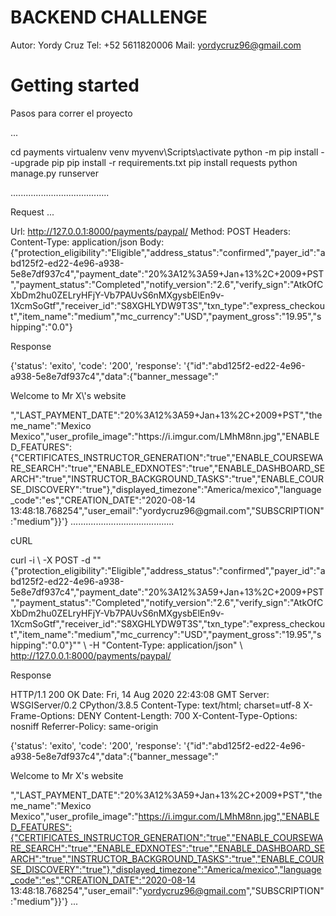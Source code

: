 BACKEND CHALLENGE
=====================

Autor: Yordy Cruz
Tel: +52 5611820006
Mail: yordycruz96@gmail.com 


Getting started
=====================

Pasos para correr el proyecto

...

cd payments
virtualenv venv
myvenv\Scripts\activate
python -m pip install --upgrade pip
pip install -r requirements.txt
pip install requests
python manage.py runserver

.......................................

Request
...

Url: http://127.0.0.1:8000/payments/paypal/
Method: POST
Headers: Content-Type: application/json
Body: {"protection_eligibility":"Eligible","address_status":"confirmed","payer_id":"abd125f2-ed22-4e96-a938-5e8e7df937c4","payment_date":"20%3A12%3A59+Jan+13%2C+2009+PST","payment_status":"Completed","notify_version":"2.6","verify_sign":"AtkOfCXbDm2hu0ZELryHFjY-Vb7PAUvS6nMXgysbElEn9v-1XcmSoGtf","receiver_id":"S8XGHLYDW9T3S","txn_type":"express_checkout","item_name":"medium","mc_currency":"USD","payment_gross":"19.95","shipping":"0.0"}

Response

{'status': 'exito', 'code': '200', 'response': '{"id":"abd125f2-ed22-4e96-a938-5e8e7df937c4","data":{"banner_message":"
<p><span>Welcome</span> to Mr X\'s website</p>
","LAST_PAYMENT_DATE":"20%3A12%3A59+Jan+13%2C+2009+PST","theme_name":"Mexico
Mexico","user_profile_image":"https://i.imgur.com/LMhM8nn.jpg","ENABLED_FEATURES":{"CERTIFICATES_INSTRUCTOR_GENERATION":"true","ENABLE_COURSEWARE_SEARCH":"true","ENABLE_EDXNOTES":"true","ENABLE_DASHBOARD_SEARCH":"true","INSTRUCTOR_BACKGROUND_TASKS":"true","ENABLE_COURSE_DISCOVERY":"true"},"displayed_timezone":"America/mexico","language_code":"es","CREATION_DATE":"2020-08-14
13:48:18.768254","user_email":"yordycruz96@gmail.com","SUBSCRIPTION":"medium"}}'}
.........................................

cURL

curl -i \ -X POST -d ""{\"protection_eligibility\":\"Eligible\",\"address_status\":\"confirmed\",\"payer_id\":\"abd125f2-ed22-4e96-a938-5e8e7df937c4\",\"payment_date\":\"20%3A12%3A59+Jan+13%2C+2009+PST\",\"payment_status\":\"Completed\",\"notify_version\":\"2.6\",\"verify_sign\":\"AtkOfCXbDm2hu0ZELryHFjY-Vb7PAUvS6nMXgysbElEn9v-1XcmSoGtf\",\"receiver_id\":\"S8XGHLYDW9T3S\",\"txn_type\":\"express_checkout\",\"item_name\":\"medium\",\"mc_currency\":\"USD\",\"payment_gross\":\"19.95\",\"shipping\":\"0.0\"}"" \ -H "Content-Type: application/json" \ http://127.0.0.1:8000/payments/paypal/

Response

HTTP/1.1 200 OK
Date: Fri, 14 Aug 2020 22:43:08 GMT
Server: WSGIServer/0.2 CPython/3.8.5
Content-Type: text/html; charset=utf-8
X-Frame-Options: DENY
Content-Length: 700
X-Content-Type-Options: nosniff
Referrer-Policy: same-origin

{'status': 'exito', 'code': '200', 'response': '{"id":"abd125f2-ed22-4e96-a938-5e8e7df937c4","data":{"banner_message":"<p><span>Welcome</span> to Mr X\'s website</p>","LAST_PAYMENT_DATE":"20%3A12%3A59+Jan+13%2C+2009+PST","theme_name":"Mexico Mexico","user_profile_image":"https://i.imgur.com/LMhM8nn.jpg","ENABLED_FEATURES":{"CERTIFICATES_INSTRUCTOR_GENERATION":"true","ENABLE_COURSEWARE_SEARCH":"true","ENABLE_EDXNOTES":"true","ENABLE_DASHBOARD_SEARCH":"true","INSTRUCTOR_BACKGROUND_TASKS":"true","ENABLE_COURSE_DISCOVERY":"true"},"displayed_timezone":"America/mexico","language_code":"es","CREATION_DATE":"2020-08-14 13:48:18.768254","user_email":"yordycruz96@gmail.com","SUBSCRIPTION":"medium"}}'}
...